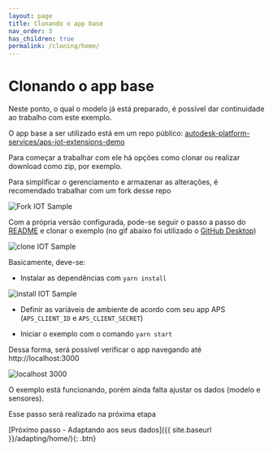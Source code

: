 ```yaml
---
layout: page
title: Clonando o app base
nav_order: 3
has_children: true
permalink: /cloning/home/
---
```


# Clonando o app base

Neste ponto, o qual o modelo já está preparado, é possível dar continuidade ao trabalho com este exemplo.

O app base a ser utilizado está em um repo público: [autodesk-platform-services/aps-iot-extensions-demo](https://github.com/autodesk-platform-services/aps-iot-extensions-demo)

Para começar a trabalhar com ele há opções como clonar ou realizar download como zip, por exemplo.

Para simplificar o gerenciamento e armazenar as alterações, é recomendado trabalhar com um fork desse repo

![Fork IOT Sample](../../assets/images/fork_sample.gif)

Com a própria versão configurada, pode-se seguir o passo a passo do [README](https://github.com/JoaoMartins-callmeJohn/aps-iot-extensions-demo#running-locally) e clonar o exemplo (no gif abaixo foi utilizado o [GitHub Desktop](https://desktop.github.com))

![clone IOT Sample](../../assets/images/clone_app.gif)

Basicamente, deve-se:

- Instalar as dependências com `yarn install`

![install IOT Sample](../../assets/images/yarn_install.gif)

- Definir as variáveis de ambiente de acordo com seu app APS (`APS_CLIENT_ID` e `APS_CLIENT_SECRET`)

- Iniciar o exemplo com o comando `yarn start`

Dessa forma, será possível verificar o app navegando até http://localhost:3000

![localhost 3000](../../assets/images/localhost_3000.png)

O exemplo está funcionando, porém ainda falta ajustar os dados (modelo e sensores).

Esse passo será realizado na próxima etapa

[Próximo passo - Adaptando aos seus dados]({{ site.baseurl }}/adapting/home/){: .btn}
